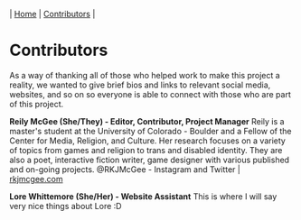 | [Home](https://rkjmcgee.github.io/The-Pain-Rituals-Anthology/) | [Contributors](https://rkjmcgee.github.io/The-Pain-Rituals-Anthology/Contributors) | 
# Contributors

As a way of thanking all of those who helped work to make this project a reality, we wanted to give brief bios and links to relevant social media, websites, and so on so everyone is able to connect with those who are part of this project.

**Reily McGee (She/They) - Editor, Contributor, Project Manager**
Reily is a master's student at the University of Colorado - Boulder and a Fellow of the Center for Media, Religion, and Culture. Her research focuses on a variety of topics from games and religion to trans and disabled identity. They are also a poet, interactive fiction writer, game designer with various published and on-going projects.
@RKJMcGee - Instagram and Twitter | [rkjmcgee.com](https://rkjmcgee.com)

**Lore Whittemore (She/Her) - Website Assistant**
This is where I will say very nice things about Lore :D
